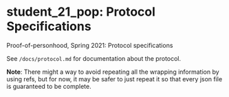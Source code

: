 # student_21_pop: Protocol Specifications

Proof-of-personhood, Spring 2021: Protocol specifications

See `/docs/protocol.md` for documentation about the protocol.

**Note**: There might a way to avoid repeating all the wrapping information by
using refs, but for now, it may be safer to just repeat it so that every json
file is guaranteed to be complete.

